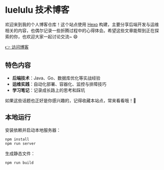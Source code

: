 # luelulu 技术博客

欢迎来到我的个人博客仓库！这个站点使用 [Hexo](https://hexo.io/) 构建，主要分享后端开发与运维相关的内容，也偶尔记录一些折腾过程中的心得体会。希望这些文章能帮到正在探索的你，也欢迎大家一起讨论交流~ 😄

[👉 访问博客](https://www.luelulu.com)

## 特色内容

- **后端技术**：Java、Go、数据库优化等实战经验
- **运维实践**：自动化部署、容器化、监控与排障技巧
- **学习笔记**：记录成长路上的思考和踩坑

如果这些话题也正好是你感兴趣的，记得收藏本站点，常来看看哦！🚀

## 本地运行

安装依赖并启动本地服务器：

```bash
npm install
npm run server
```

生成静态文件：

```bash
npm run build
```
